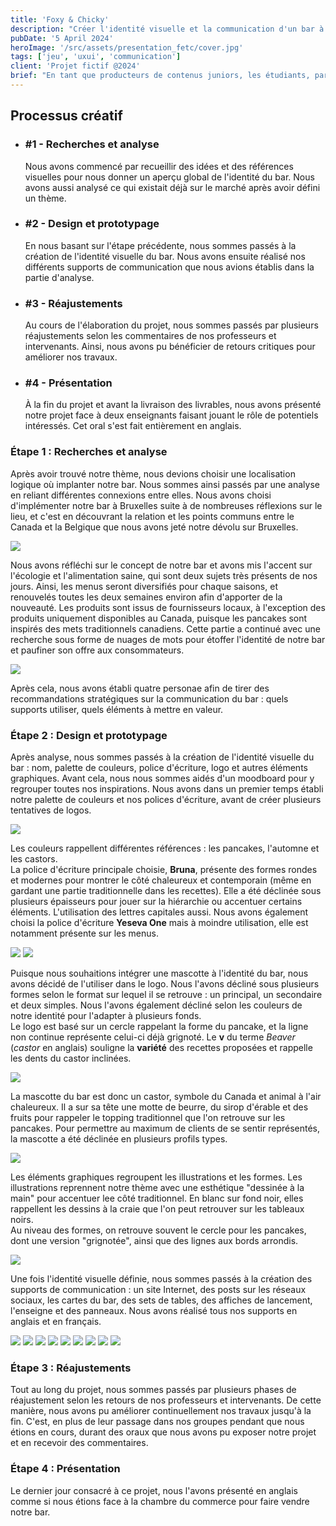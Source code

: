 ```yaml
---
title: 'Foxy & Chicky'
description: "Créer l'identité visuelle et la communication d'un bar à pancakes à Bruxelles sur le thème du Canada."
pubDate: '5 April 2024'
heroImage: '/src/assets/presentation_fetc/cover.jpg'
tags: ['jeu', 'uxui', 'communication']
client: 'Projet fictif @2024'
brief: "En tant que producteurs de contenus juniors, les étudiants, par équipe de 3 ou 4, doivent, pour le lancement d’un mini jeu indépendant (Indie Game), produire et héberger l’ensemble des contenus multimédias."
---
```


<article class="flex flex-col w-full py-7 px-10 my-6 gap-5 text-clrWhite bg-secondaryNeutral rounded-xl">
    <h2 class="font-cormorantInfant text-3xl">Processus créatif</h2>
    <ul class="grid grid-cols-1 gap-4 lg:gap-0 lg:grid-cols-4 w-full">
        <li class="flex flex-col lg:px-5 gap-2 lg:gap-1">
            <h3 class="text-lg">#1 - Recherches et analyse</h3>
            <p>Nous avons commencé par recueillir des idées et des références visuelles pour nous donner un aperçu global de l'identité du bar. Nous avons aussi analysé ce qui existait déjà sur le marché après avoir défini un thème.</p>
        </li>
        <li class="flex flex-col lg:px-5 gap-2 lg:gap-1">
            <h3 class="text-lg">#2 - Design et prototypage</h3>
            <p>En nous basant sur l'étape précédente, nous sommes passés à la création de l'identité visuelle du bar. Nous avons ensuite réalisé nos différents supports de communication que nous avions établis dans la partie d'analyse.</p>
        </li>
        <li class="flex flex-col lg:px-5 gap-2 lg:gap-1">
            <h3 class="text-lg">#3 - Réajustements</h3>
            <p>Au cours de l'élaboration du projet, nous sommes passés par plusieurs réajustements selon les commentaires de nos professeurs et intervenants. Ainsi, nous avons pu bénéficier de retours critiques pour améliorer nos travaux.</p>
        </li>
        <li class="flex flex-col lg:px-5 gap-2 lg:gap-1">
            <h3 class="text-lg">#4 - Présentation</h3>
            <p>À la fin du projet et avant la livraison des livrables, nous avons présenté notre projet face à deux enseignants faisant jouant le rôle de potentiels intéressés. Cet oral s'est fait entièrement en anglais.</p>
        </li>
    </ul>
</article>

### **Étape 1 : Recherches et analyse**
Après avoir trouvé notre thème, nous devions choisir une localisation logique où implanter notre bar. Nous sommes ainsi passés par une analyse en reliant différentes connexions entre elles. Nous avons choisi d'implémenter notre bar à Bruxelles suite à de nombreuses réflexions sur le lieu, et c'est en découvrant la relation et les points communs entre le Canada et la Belgique que nous avons jeté notre dévolu sur Bruxelles.

<img class="w-1/2" src="/src/assets/presentation_betp/presentation_betp_8.jpg"/>

Nous avons réfléchi sur le concept de notre bar et avons mis l'accent sur l'écologie et l'alimentation saine, qui sont deux sujets très présents de nos jours. Ainsi, les menus seront diversifiés pour chaque saisons, et renouvelés toutes les deux semaines environ afin d'apporter de la nouveauté. Les produits sont issus de fournisseurs locaux, à l'exception des produits uniquement disponibles au Canada, puisque les pancakes sont inspirés des mets traditionnels canadiens.
Cette partie a continué avec une recherche sous forme de nuages de mots pour étoffer l'identité de notre bar et paufiner son offre aux consommateurs.

<img class="w-1/2" src="/src/assets/presentation_betp/presentation_betp_7.jpg"/>

Après cela, nous avons établi quatre personae afin de tirer des recommandations stratégiques sur la communication du bar : quels supports utiliser, quels éléments à mettre en valeur.

### **Étape 2 : Design et prototypage**
Après analyse, nous sommes passés à la création de l'identité visuelle du bar : nom, palette de couleurs, police d'écriture, logo et autres éléments graphiques. Avant cela, nous nous sommes aidés d'un moodboard pour y regrouper toutes nos inspirations.
Nous avons dans un premier temps établi notre palette de couleurs et nos polices d'écriture, avant de créer plusieurs tentatives de logos.

<img class="w-1/2" src="/src/assets/presentation_betp/presentation_betp_9.jpg"/>

Les couleurs rappellent différentes références : les pancakes, l'automne et les castors.\
La police d'écriture principale choisie, **Bruna**, présente des formes rondes et modernes pour montrer le côté chaleureux et contemporain (même en gardant une partie traditionnelle dans les recettes). Elle a été déclinée sous plusieurs épaisseurs pour jouer sur la hiérarchie ou accentuer certains éléments. L'utilisation des lettres capitales aussi. Nous avons également choisi la police d'écriture **Yeseva One** mais à moindre utilisation, elle est notamment présente sur les menus.

<section class="flex justify-between w-full">
    <img class="w-1/2" src="/src/assets/presentation_betp/presentation_betp_5.jpg"/>
    <img class="w-1/2" src="/src/assets/presentation_betp/presentation_betp_6.jpg"/>
</section>

Puisque nous souhaitions intégrer une mascotte à l'identité du bar, nous avons décidé de l'utiliser dans le logo. Nous l'avons décliné sous plusieurs formes selon le format sur lequel il se retrouve : un principal, un secondaire et deux simples. Nous l'avons également décliné selon les couleurs de notre identité pour l'adapter à plusieurs fonds.\
Le logo est basé sur un cercle rappelant la forme du pancake, et la ligne non continue représente celui-ci déjà grignoté. Le **v** du terme _Beaver_ (_castor_ en anglais) souligne la **variété** des recettes proposées et rappelle les dents du castor inclinées.

<img class="w-1/2" src="/src/assets/presentation_betp/presentation_betp_12.jpg"/>

La mascotte du bar est donc un castor, symbole du Canada et animal à l'air chaleureux. Il a sur sa tête une motte de beurre, du sirop d'érable et des fruits pour rappeler le topping traditionnel que l'on retrouve sur les pancakes. Pour permettre au maximum de clients de se sentir représentés, la mascotte a été déclinée en plusieurs profils types.

<img class="w-1/2" src="/src/assets/presentation_betp/presentation_betp_10.jpg"/>

Les éléments graphiques regroupent les illustrations et les formes. Les illustrations reprennent notre thème avec une esthétique "dessinée à la main" pour accentuer lee côté traditionnel. En blanc sur fond noir, elles rappellent les dessins à la craie que l'on peut retrouver sur les tableaux noirs.\
Au niveau des formes, on retrouve souvent le cercle pour les pancakes, dont une version "grignotée", ainsi que des lignes aux bords arrondis.

<img class="w-1/2" src="/src/assets/presentation_betp/presentation_betp_11.jpg"/>

Une fois l'identité visuelle définie, nous sommes passés à la création des supports de communication : un site Internet, des posts sur les réseaux sociaux, les cartes du bar, des sets de tables, des affiches de lancement, l'enseigne et des panneaux. Nous avons réalisé tous nos supports en anglais et en français.

<section class="flex flex-wrap w-full justify-between">
    <img class="w-1/2" src="/src/assets/presentation_betp/presentation_betp_13.jpg"/>
    <img class="w-1/2" src="/src/assets/presentation_betp/presentation_betp_14.jpg"/>
    <img class="w-1/2" src="/src/assets/presentation_betp/presentation_betp_15.jpg"/>
    <img class="w-1/2" src="/src/assets/presentation_betp/presentation_betp_16.jpg"/>
        <img class="w-1/2" src="/src/assets/presentation_betp/presentation_betp_17.jpg"/>
    <img class="w-1/2" src="/src/assets/presentation_betp/presentation_betp_18.jpg"/>
    <img class="w-1/2" src="/src/assets/presentation_betp/presentation_betp_19.jpg"/>
    <img class="w-1/2" src="/src/assets/presentation_betp/presentation_betp_20.jpg"/>
    <img class="w-1/2" src="/src/assets/presentation_betp/presentation_betp_21.jpg"/>
</section>

### **Étape 3 : Réajustements**
Tout au long du projet, nous sommes passés par plusieurs phases de réajustement selon les retours de nos professeurs et intervenants. De cette manière, nous avons pu améliorer continuellement nos travaux jusqu'à la fin. C'est, en plus de leur passage dans nos groupes pendant que nous étions en cours, durant des oraux que nous avons pu exposer notre projet et en recevoir des commentaires.



### **Étape 4 : Présentation**
Le dernier jour consacré à ce projet, nous l'avons présenté en anglais comme si nous étions face à la chambre du commerce pour faire vendre notre bar.